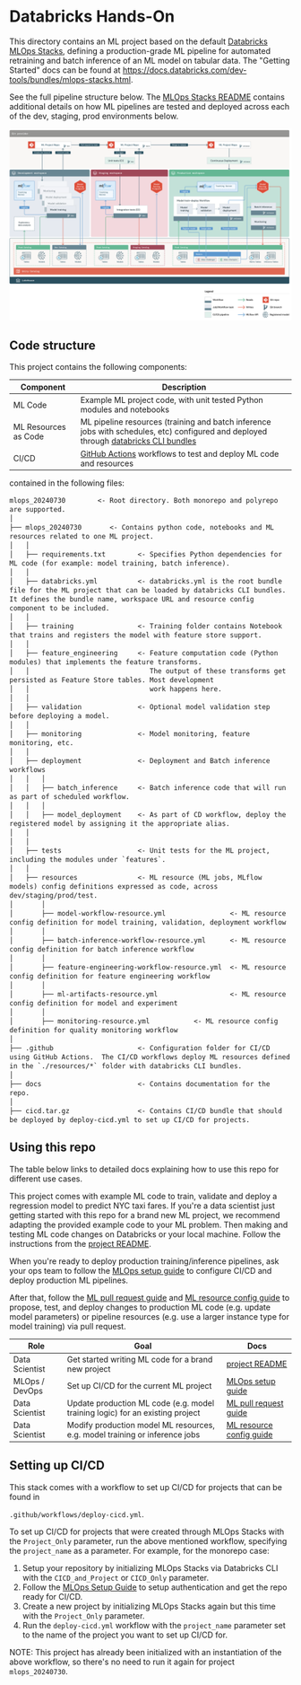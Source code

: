 # Databricks Hands-On

This directory contains an ML project based on the default
[Databricks MLOps Stacks](https://github.com/databricks/mlops-stacks),
defining a production-grade ML pipeline for automated retraining and batch inference of an ML model on tabular data.
The "Getting Started" docs can be found at https://docs.databricks.com/dev-tools/bundles/mlops-stacks.html.

See the full pipeline structure below. The [MLOps Stacks README](https://github.com/databricks/mlops-stacks/blob/main/Pipeline.md)
contains additional details on how ML pipelines are tested and deployed across each of the dev, staging, prod environments below.

![MLOps Stacks diagram](docs/images/mlops-stack-summary.png)


## Code structure
This project contains the following components:

| Component                  | Description                                                                                                                                                                                                                                                                                                                                             |
|----------------------------|---------------------------------------------------------------------------------------------------------------------------------------------------------------------------------------------------------------------------------------------------------------------------------------------------------------------------------------------------------|
| ML Code                    | Example ML project code, with unit tested Python modules and notebooks                                                                                                                                                                                                                                                                             |
| ML Resources as Code | ML pipeline resources (training and batch inference jobs with schedules, etc) configured and deployed through [databricks CLI bundles](https://docs.databricks.com/dev-tools/cli/bundle-cli.html)                                                                                              |
| CI/CD                      | [GitHub Actions](https://github.com/actions) workflows to test and deploy ML code and resources       |

contained in the following files:

```
mlops_20240730        <- Root directory. Both monorepo and polyrepo are supported.
│
├── mlops_20240730       <- Contains python code, notebooks and ML resources related to one ML project. 
│   │
│   ├── requirements.txt        <- Specifies Python dependencies for ML code (for example: model training, batch inference).
│   │
│   ├── databricks.yml          <- databricks.yml is the root bundle file for the ML project that can be loaded by databricks CLI bundles. It defines the bundle name, workspace URL and resource config component to be included.
│   │
│   ├── training                <- Training folder contains Notebook that trains and registers the model with feature store support.
│   │
│   ├── feature_engineering     <- Feature computation code (Python modules) that implements the feature transforms.
│   │                              The output of these transforms get persisted as Feature Store tables. Most development
│   │                              work happens here.
│   │
│   ├── validation              <- Optional model validation step before deploying a model.
│   │
│   ├── monitoring              <- Model monitoring, feature monitoring, etc.
│   │
│   ├── deployment              <- Deployment and Batch inference workflows
│   │   │
│   │   ├── batch_inference     <- Batch inference code that will run as part of scheduled workflow.
│   │   │
│   │   ├── model_deployment    <- As part of CD workflow, deploy the registered model by assigning it the appropriate alias.
│   │
│   │
│   ├── tests                   <- Unit tests for the ML project, including the modules under `features`.
│   │
│   ├── resources               <- ML resource (ML jobs, MLflow models) config definitions expressed as code, across dev/staging/prod/test.
│       │
│       ├── model-workflow-resource.yml                <- ML resource config definition for model training, validation, deployment workflow
│       │
│       ├── batch-inference-workflow-resource.yml      <- ML resource config definition for batch inference workflow
│       │
│       ├── feature-engineering-workflow-resource.yml  <- ML resource config definition for feature engineering workflow
│       │
│       ├── ml-artifacts-resource.yml                  <- ML resource config definition for model and experiment
│       │
│       ├── monitoring-resource.yml           <- ML resource config definition for quality monitoring workflow
│
├── .github                     <- Configuration folder for CI/CD using GitHub Actions.  The CI/CD workflows deploy ML resources defined in the `./resources/*` folder with databricks CLI bundles.
│
├── docs                        <- Contains documentation for the repo.
│
├── cicd.tar.gz                 <- Contains CI/CD bundle that should be deployed by deploy-cicd.yml to set up CI/CD for projects.
```

## Using this repo

The table below links to detailed docs explaining how to use this repo for different use cases.


This project comes with example ML code to train, validate and deploy a regression model to predict NYC taxi fares.
If you're a data scientist just getting started with this repo for a brand new ML project, we recommend 
adapting the provided example code to your ML problem. Then making and 
testing ML code changes on Databricks or your local machine. Follow the instructions from
the [project README](./mlops_20240730/README.md).
 

When you're ready to deploy production training/inference
pipelines, ask your ops team to follow the [MLOps setup guide](docs/mlops-setup.md) to configure CI/CD and deploy 
production ML pipelines.

After that, follow the [ML pull request guide](docs/ml-pull-request.md)
 and [ML resource config guide](mlops_20240730/resources/README.md)  to propose, test, and deploy changes to production ML code (e.g. update model parameters)
or pipeline resources (e.g. use a larger instance type for model training) via pull request.

| Role                          | Goal                                                                         | Docs                                                                                                                                                                |
|-------------------------------|------------------------------------------------------------------------------|---------------------------------------------------------------------------------------------------------------------------------------------------------------------|
| Data Scientist                | Get started writing ML code for a brand new project                          | [project README](./mlops_20240730/README.md) |
| MLOps / DevOps                | Set up CI/CD for the current ML project   | [MLOps setup guide](docs/mlops-setup.md)                                                                                                                            |
| Data Scientist                | Update production ML code (e.g. model training logic) for an existing project | [ML pull request guide](docs/ml-pull-request.md)                                                                                                                    |
| Data Scientist                | Modify production model ML resources, e.g. model training or inference jobs  | [ML resource config guide](mlops_20240730/resources/README.md)  |

## Setting up CI/CD
This stack comes with a workflow to set up CI/CD for projects that can be found in

`.github/workflows/deploy-cicd.yml`.


To set up CI/CD for projects that were created through MLOps Stacks with the `Project_Only` parameter, 
run the above mentioned workflow, specifying the `project_name` as a parameter. For example, for the monorepo case:

1. Setup your repository by initializing MLOps Stacks via Databricks CLI with the `CICD_and_Project` or `CICD_Only` parameter.
2. Follow the [MLOps Setup Guide](./docs/mlops-setup.md) to setup authentication and get the repo ready for CI/CD.
3. Create a new project by initializing MLOps Stacks again but this time with the `Project_Only` parameter.
4. Run the `deploy-cicd.yml` workflow with the `project_name` parameter set to the name of the project you want to set up CI/CD for.


NOTE: This project has already been initialized with an instantiation of the above workflow, so there's no
need to run it again for project `mlops_20240730`.
